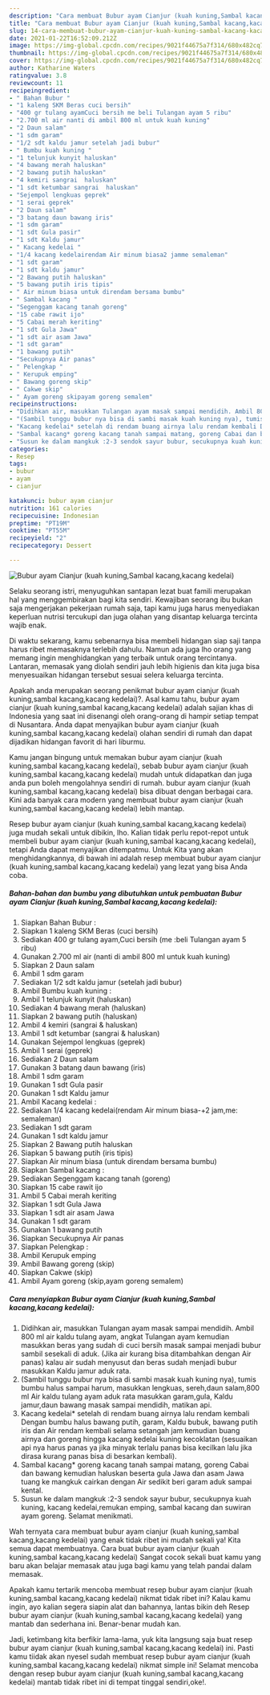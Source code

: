 ```yaml
---
description: "Cara membuat Bubur ayam Cianjur (kuah kuning,Sambal kacang,kacang kedelai) Sederhana Untuk Jualan"
title: "Cara membuat Bubur ayam Cianjur (kuah kuning,Sambal kacang,kacang kedelai) Sederhana Untuk Jualan"
slug: 14-cara-membuat-bubur-ayam-cianjur-kuah-kuning-sambal-kacang-kacang-kedelai-sederhana-untuk-jualan
date: 2021-01-22T16:52:09.212Z
image: https://img-global.cpcdn.com/recipes/9021f44675a7f314/680x482cq70/bubur-ayam-cianjur-kuah-kuningsambal-kacangkacang-kedelai-foto-resep-utama.jpg
thumbnail: https://img-global.cpcdn.com/recipes/9021f44675a7f314/680x482cq70/bubur-ayam-cianjur-kuah-kuningsambal-kacangkacang-kedelai-foto-resep-utama.jpg
cover: https://img-global.cpcdn.com/recipes/9021f44675a7f314/680x482cq70/bubur-ayam-cianjur-kuah-kuningsambal-kacangkacang-kedelai-foto-resep-utama.jpg
author: Katharine Waters
ratingvalue: 3.8
reviewcount: 11
recipeingredient:
- " Bahan Bubur "
- "1 kaleng SKM Beras cuci bersih"
- "400 gr tulang ayamCuci bersih me beli Tulangan ayam 5 ribu"
- "2.700 ml air nanti di ambil 800 ml untuk kuah kuning"
- "2 Daun salam"
- "1 sdm garam"
- "1/2 sdt kaldu jamur setelah jadi bubur"
- " Bumbu kuah kuning "
- "1 telunjuk kunyit haluskan"
- "4 bawang merah haluskan"
- "2 bawang putih haluskan"
- "4 kemiri sangrai  haluskan"
- "1 sdt ketumbar sangrai  haluskan"
- "Sejempol lengkuas geprek"
- "1 serai geprek"
- "2 Daun salam"
- "3 batang daun bawang iris"
- "1 sdm garam"
- "1 sdt Gula pasir"
- "1 sdt Kaldu jamur"
- " Kacang kedelai "
- "1/4 kacang kedelairendam Air minum biasa2 jamme semaleman"
- "1 sdt garam"
- "1 sdt kaldu jamur"
- "2 Bawang putih haluskan"
- "5 bawang putih iris tipis"
- " Air minum biasa untuk direndam bersama bumbu"
- " Sambal kacang "
- "Segenggam kacang tanah goreng"
- "15 cabe rawit ijo"
- "5 Cabai merah keriting"
- "1 sdt Gula Jawa"
- "1 sdt air asam Jawa"
- "1 sdt garam"
- "1 bawang putih"
- "Secukupnya Air panas"
- " Pelengkap "
- " Kerupuk emping"
- " Bawang goreng skip"
- " Cakwe skip"
- " Ayam goreng skipayam goreng semalem"
recipeinstructions:
- "Didihkan air, masukkan Tulangan ayam masak sampai mendidih. Ambil 800 ml air kaldu tulang ayam, angkat Tulangan ayam kemudian masukkan beras yang sudah di cuci bersih masak sampai menjadi bubur sambil sesekali di aduk. (Jika air kurang bisa ditambahkan dengan Air panas) kalau air sudah menyusut dan beras sudah menjadi bubur masukkan Kaldu jamur aduk rata."
- "(Sambil tunggu bubur nya bisa di sambi masak kuah kuning nya), tumis bumbu halus sampai harum, masukkan lengkuas, sereh,daun salam,800 ml Air kaldu tulang ayam aduk rata masukkan garam,gula, Kaldu jamur,daun bawang masak sampai mendidih, matikan api."
- "Kacang kedelai* setelah di rendam buang airnya lalu rendam kembali Dengan bumbu halus bawang putih, garam, Kaldu bubuk, bawang putih iris dan Air rendam kembali selama setangah jam kemudian buang airnya dan goreng hingga kacang kedelai kuning kecoklatan (sesuaikan api nya harus panas ya jika minyak terlalu panas bisa kecilkan lalu jika dirasa kurang panas bisa di besarkan kembali)."
- "Sambal kacang* goreng kacang tanah sampai matang, goreng Cabai dan bawang kemudian haluskan beserta gula Jawa dan asam Jawa tuang ke mangkuk cairkan dengan Air sedikit beri garam aduk sampai kental."
- "Susun ke dalam mangkuk :2-3 sendok sayur bubur, secukupnya kuah kuning, kacang kedelai,remukan emping, sambal kacang dan suwiran ayam goreng. Selamat menikmati."
categories:
- Resep
tags:
- bubur
- ayam
- cianjur

katakunci: bubur ayam cianjur 
nutrition: 161 calories
recipecuisine: Indonesian
preptime: "PT19M"
cooktime: "PT55M"
recipeyield: "2"
recipecategory: Dessert

---
```



![Bubur ayam Cianjur (kuah kuning,Sambal kacang,kacang kedelai)](https://img-global.cpcdn.com/recipes/9021f44675a7f314/680x482cq70/bubur-ayam-cianjur-kuah-kuningsambal-kacangkacang-kedelai-foto-resep-utama.jpg)

Selaku seorang istri, menyuguhkan santapan lezat buat famili merupakan hal yang menggembirakan bagi kita sendiri. Kewajiban seorang ibu bukan saja mengerjakan pekerjaan rumah saja, tapi kamu juga harus menyediakan keperluan nutrisi tercukupi dan juga olahan yang disantap keluarga tercinta wajib enak.

Di waktu  sekarang, kamu sebenarnya bisa membeli hidangan siap saji tanpa harus ribet memasaknya terlebih dahulu. Namun ada juga lho orang yang memang ingin menghidangkan yang terbaik untuk orang tercintanya. Lantaran, memasak yang diolah sendiri jauh lebih higienis dan kita juga bisa menyesuaikan hidangan tersebut sesuai selera keluarga tercinta. 



Apakah anda merupakan seorang penikmat bubur ayam cianjur (kuah kuning,sambal kacang,kacang kedelai)?. Asal kamu tahu, bubur ayam cianjur (kuah kuning,sambal kacang,kacang kedelai) adalah sajian khas di Indonesia yang saat ini disenangi oleh orang-orang di hampir setiap tempat di Nusantara. Anda dapat menyajikan bubur ayam cianjur (kuah kuning,sambal kacang,kacang kedelai) olahan sendiri di rumah dan dapat dijadikan hidangan favorit di hari liburmu.

Kamu jangan bingung untuk memakan bubur ayam cianjur (kuah kuning,sambal kacang,kacang kedelai), sebab bubur ayam cianjur (kuah kuning,sambal kacang,kacang kedelai) mudah untuk didapatkan dan juga anda pun boleh mengolahnya sendiri di rumah. bubur ayam cianjur (kuah kuning,sambal kacang,kacang kedelai) bisa dibuat dengan berbagai cara. Kini ada banyak cara modern yang membuat bubur ayam cianjur (kuah kuning,sambal kacang,kacang kedelai) lebih mantap.

Resep bubur ayam cianjur (kuah kuning,sambal kacang,kacang kedelai) juga mudah sekali untuk dibikin, lho. Kalian tidak perlu repot-repot untuk membeli bubur ayam cianjur (kuah kuning,sambal kacang,kacang kedelai), tetapi Anda dapat menyajikan ditempatmu. Untuk Kita yang akan menghidangkannya, di bawah ini adalah resep membuat bubur ayam cianjur (kuah kuning,sambal kacang,kacang kedelai) yang lezat yang bisa Anda coba.

<!--inarticleads1-->

##### Bahan-bahan dan bumbu yang dibutuhkan untuk pembuatan Bubur ayam Cianjur (kuah kuning,Sambal kacang,kacang kedelai):

1. Siapkan  Bahan Bubur :
1. Siapkan 1 kaleng SKM Beras (cuci bersih)
1. Sediakan 400 gr tulang ayam,Cuci bersih (me :beli Tulangan ayam 5 ribu)
1. Gunakan 2.700 ml air (nanti di ambil 800 ml untuk kuah kuning)
1. Siapkan 2 Daun salam
1. Ambil 1 sdm garam
1. Sediakan 1/2 sdt kaldu jamur (setelah jadi bubur)
1. Ambil  Bumbu kuah kuning :
1. Ambil 1 telunjuk kunyit (haluskan)
1. Sediakan 4 bawang merah (haluskan)
1. Siapkan 2 bawang putih (haluskan)
1. Ambil 4 kemiri (sangrai &amp; haluskan)
1. Ambil 1 sdt ketumbar (sangrai &amp; haluskan)
1. Gunakan Sejempol lengkuas (geprek)
1. Ambil 1 serai (geprek)
1. Sediakan 2 Daun salam
1. Gunakan 3 batang daun bawang (iris)
1. Ambil 1 sdm garam
1. Gunakan 1 sdt Gula pasir
1. Gunakan 1 sdt Kaldu jamur
1. Ambil  Kacang kedelai :
1. Sediakan 1/4 kacang kedelai(rendam Air minum biasa-+2 jam,me: semaleman)
1. Sediakan 1 sdt garam
1. Gunakan 1 sdt kaldu jamur
1. Siapkan 2 Bawang putih haluskan
1. Siapkan 5 bawang putih (iris tipis)
1. Siapkan  Air minum biasa (untuk direndam bersama bumbu)
1. Siapkan  Sambal kacang :
1. Sediakan Segenggam kacang tanah (goreng)
1. Siapkan 15 cabe rawit ijo
1. Ambil 5 Cabai merah keriting
1. Siapkan 1 sdt Gula Jawa
1. Siapkan 1 sdt air asam Jawa
1. Gunakan 1 sdt garam
1. Gunakan 1 bawang putih
1. Siapkan Secukupnya Air panas
1. Siapkan  Pelengkap :
1. Ambil  Kerupuk emping
1. Ambil  Bawang goreng (skip)
1. Siapkan  Cakwe (skip)
1. Ambil  Ayam goreng (skip,ayam goreng semalem)




<!--inarticleads2-->

##### Cara menyiapkan Bubur ayam Cianjur (kuah kuning,Sambal kacang,kacang kedelai):

1. Didihkan air, masukkan Tulangan ayam masak sampai mendidih. Ambil 800 ml air kaldu tulang ayam, angkat Tulangan ayam kemudian masukkan beras yang sudah di cuci bersih masak sampai menjadi bubur sambil sesekali di aduk. (Jika air kurang bisa ditambahkan dengan Air panas) kalau air sudah menyusut dan beras sudah menjadi bubur masukkan Kaldu jamur aduk rata.
1. (Sambil tunggu bubur nya bisa di sambi masak kuah kuning nya), tumis bumbu halus sampai harum, masukkan lengkuas, sereh,daun salam,800 ml Air kaldu tulang ayam aduk rata masukkan garam,gula, Kaldu jamur,daun bawang masak sampai mendidih, matikan api.
1. Kacang kedelai* setelah di rendam buang airnya lalu rendam kembali Dengan bumbu halus bawang putih, garam, Kaldu bubuk, bawang putih iris dan Air rendam kembali selama setangah jam kemudian buang airnya dan goreng hingga kacang kedelai kuning kecoklatan (sesuaikan api nya harus panas ya jika minyak terlalu panas bisa kecilkan lalu jika dirasa kurang panas bisa di besarkan kembali).
1. Sambal kacang* goreng kacang tanah sampai matang, goreng Cabai dan bawang kemudian haluskan beserta gula Jawa dan asam Jawa tuang ke mangkuk cairkan dengan Air sedikit beri garam aduk sampai kental.
1. Susun ke dalam mangkuk :2-3 sendok sayur bubur, secukupnya kuah kuning, kacang kedelai,remukan emping, sambal kacang dan suwiran ayam goreng. Selamat menikmati.




Wah ternyata cara membuat bubur ayam cianjur (kuah kuning,sambal kacang,kacang kedelai) yang enak tidak ribet ini mudah sekali ya! Kita semua dapat membuatnya. Cara buat bubur ayam cianjur (kuah kuning,sambal kacang,kacang kedelai) Sangat cocok sekali buat kamu yang baru akan belajar memasak atau juga bagi kamu yang telah pandai dalam memasak.

Apakah kamu tertarik mencoba membuat resep bubur ayam cianjur (kuah kuning,sambal kacang,kacang kedelai) nikmat tidak ribet ini? Kalau kamu ingin, ayo kalian segera siapin alat dan bahannya, lantas bikin deh Resep bubur ayam cianjur (kuah kuning,sambal kacang,kacang kedelai) yang mantab dan sederhana ini. Benar-benar mudah kan. 

Jadi, ketimbang kita berfikir lama-lama, yuk kita langsung saja buat resep bubur ayam cianjur (kuah kuning,sambal kacang,kacang kedelai) ini. Pasti kamu tiidak akan nyesel sudah membuat resep bubur ayam cianjur (kuah kuning,sambal kacang,kacang kedelai) nikmat simple ini! Selamat mencoba dengan resep bubur ayam cianjur (kuah kuning,sambal kacang,kacang kedelai) mantab tidak ribet ini di tempat tinggal sendiri,oke!.

